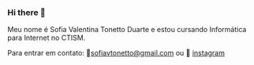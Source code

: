 ### Hi there 👋

Meu nome é Sofia Valentina Tonetto Duarte e estou cursando Informática para Internet no CTISM.

Para entrar em contato:
📧sofiavtonetto@gmail.com 
ou 
📍 [instagram](https://www.instagram.com/sofia_vtd/)
